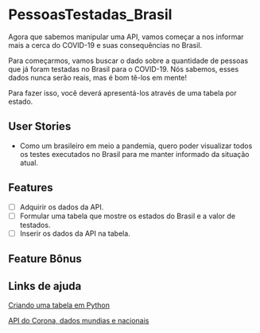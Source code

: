 # PessoasTestadas_Brasil
Agora que sabemos manipular uma API, vamos começar a nos informar mais a cerca do COVID-19 e suas consequências no Brasil.

Para começarmos, vamos buscar o dado sobre a quantidade de pessoas que já foram testadas no Brasil para o COVID-19. Nós sabemos, esses dados nunca serão reais, mas é bom tê-los em mente!

Para fazer isso, você deverá apresentá-los através de uma tabela por estado.

## User Stories
* Como um brasileiro em meio a pandemia, quero poder visualizar todos os testes executados no  Brasil  para me manter informado da situação atual.

## Features
-   [ ] Adquirir os dados da API.
-   [ ] Formular uma tabela que mostre os estados do Brasil e a valor de testados.
-   [ ] Inserir os dados da API na tabela.

## Feature Bônus

## Links de ajuda
[Criando uma tabela em Python](https://medium.com/0-umas/criando-uma-tabela-em-python-5a7c95d093e2)

[API do Corona, dados mundias e nacionais](https://github.com/devarthurribeiro/covid19-brazil-api)
